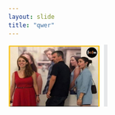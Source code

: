 ```yaml
---
layout: slide
title: "qwer"
---
```


 <img src="https://raw.githubusercontent.com/Bittu27/github-slideshow/master/_posts/IMG-20200912-WA0017.jpg" alt="alt text" width="200">

